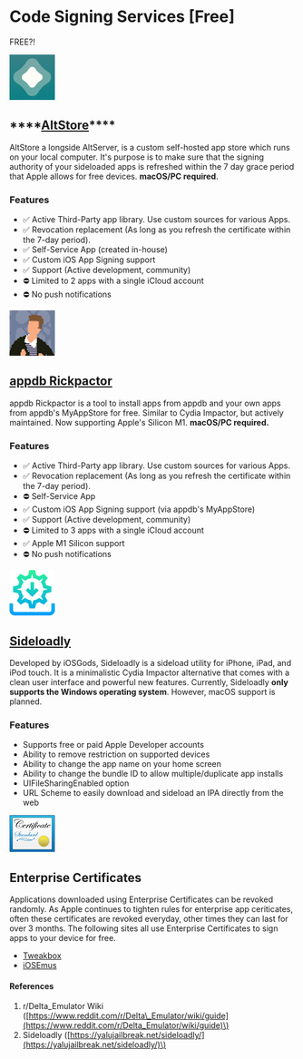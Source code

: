 # Code Signing Services \[Free\]

FREE?!



![AltStore](../.gitbook/assets/altstore_80px.png)

## \*\*\*\*[**AltStore**](https://altstore.io/)\*\*\*\* <a id="features-4"></a>

AltStore a longside AltServer, is a custom self-hosted app store which runs on your local computer. It's purpose is to make sure that the signing authority of your sideloaded apps is refreshed within the 7 day grace period that Apple allows for free devices. **macOS/PC required**. 

### Features‌

* ✅ Active Third-Party app library. Use custom sources for various Apps.
* ✅ Revocation replacement \(As long as you refresh the certificate within the 7-day period\).
* ✅ Self-Service App \(created in-house\)
* ✅ Custom iOS App Signing support
* ✅ Support \(Active development, community\)
* ⛔ Limited to 2 apps with a single iCloud account
* ⛔ No push notifications





![appdb Rickpactor](../.gitbook/assets/rickpactor_80px.png)

## [appdb Rickpactor](https://appdb.to/app/standalone/1900000033)

appdb Rickpactor is a tool to install apps from appdb and your own apps from appdb's MyAppStore for free. Similar to Cydia Impactor, but actively maintained. Now supporting Apple's Silicon M1. **macOS/PC required.**

### Features‌

* ✅ Active Third-Party app library. Use custom sources for various Apps.
* ✅ Revocation replacement \(As long as you refresh the certificate within the 7-day period\).
* ⛔ Self-Service App
* ✅ Custom iOS App Signing support \(via appdb's MyAppStore\)
* ✅ Support \(Active development, community\)
* ⛔ Limited to 3 apps with a single iCloud account
* ✅ Apple M1 Silicon support
* ⛔ No push notifications





![Sideloadly](../.gitbook/assets/sideloadly_80px.png)

## [Sideloadly](https://iosgods.com/topic/130167-introducing-sideloadly-working-cydia-impactor-alternative/)

Developed by iOSGods, Sideloadly is a sideload utility for iPhone, iPad, and iPod touch. It is a minimalistic Cydia Impactor alternative that comes with a clean user interface and powerful new features. Currently, Sideloadly **only supports the Windows operating system**. However, macOS support is planned.

### Features

* Supports free or paid Apple Developer accounts
* Ability to remove restriction on supported devices
* Ability to change the app name on your home screen
* Ability to change the bundle ID to allow multiple/duplicate app installs
* UIFileSharingEnabled option
* URL Scheme to easily download and sideload an IPA directly from the web





![Enterprise Certificates](../.gitbook/assets/apple_cert_80px.png)

## Enterprise Certificates

Applications downloaded using Enterprise Certificates can be revoked randomly. As Apple continues to tighten rules for enterprise app ceriticates, often these certificates are revoked everyday, other times they can last for over 3 months. The following sites all use Enterprise Certificates to sign apps to your device for free.

* [Tweakbox](https://www.tweakboxapp.com/)
* [iOSEmus](https://iosem.us/)





#### References

1. r/Delta\_Emulator Wiki \([https://www.reddit.com/r/Delta\_Emulator/wiki/guide](https://www.reddit.com/r/Delta_Emulator/wiki/guide)\)
2. Sideloadly \([https://yalujailbreak.net/sideloadly/](https://yalujailbreak.net/sideloadly/)\)

